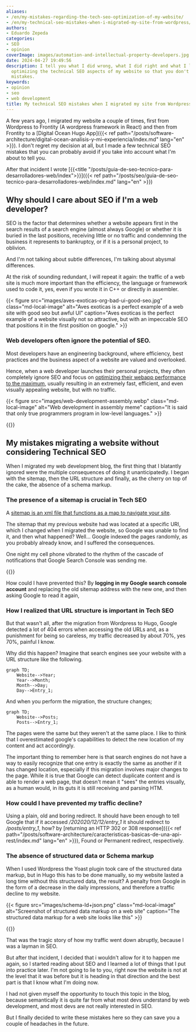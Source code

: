 ```yaml
---
aliases:
- /en/my-mistakes-regarding-the-tech-seo-optimization-of-my-website/
- /en/my-technical-seo-mistakes-when-i-migrated-my-site-from-wordpress/
authors:
- Eduardo Zepeda
categories:
- SEO
- opinion
coverImage: images/automation-and-intellectual-property-developers.jpg
date: 2024-04-27 19:49:56
description: I tell you what I did wrong, what I did right and what I learned from
  optimizing the technical SEO aspects of my website so that you don't make the same
  mistakes.
keywords:
- opinion
- seo
- web development
title: My technical SEO mistakes when I migrated my site from Wordpress
---
```


A few years ago, I migrated my website a couple of times, first from Wordpress to Frontity (A wordpress framework in React) and then from Frontity to a [Digital Ocean Hugo App]({{< ref path="/posts/software-architecture/digital-ocean-analisis-y-mi-experiencia/index.md" lang="en" >}}). I don't regret my decision at all, but I made a few technical SEO mistakes that you can probably avoid if you take into account what I'm about to tell you.

After that incident I wrote [{{<title "/posts/guia-de-seo-tecnico-para-desarrolladores-web/index">}}]({{< ref path="/posts/seo/guia-de-seo-tecnico-para-desarrolladores-web/index.md" lang="en" >}})

## Why should I care about SEO if I'm a web developer?

SEO is the factor that determines whether a website appears first in the search results of a search engine (almost always Google) or whether it is buried in the last positions, receiving little or no traffic and condemning the business it represents to bankruptcy, or if it is a personal project, to oblivion.

And I'm not talking about subtle differences, I'm talking about abysmal differences.

At the risk of sounding redundant, I will repeat it again: the traffic of a web site is much more important than the efficiency, the language or framework used to code it, yes, even if you wrote it in C++ or directly in assembler.

{{< figure src="images/aves-exoticas-org-bad-ui-good-seo.jpg" class="md-local-image" alt="Aves exoticas is a perfect example of a web site with good seo but awful UI" caption="Aves exoticas is the perfect example of a website visually not so attractive, but with an impeccable SEO that positions it in the first position on google." >}}

### Web developers often ignore the potential of SEO.

Most developers have an engineering background, where efficiency, best practices and the business aspect of a website are valued and overlooked. 

Hence, when a web developer launches their personal projects, they often completely ignore SEO and focus on [optimizing their webapp performance to the maximum](/en/opinion/dont-obsess-about-your-web-application-performance/), usually resulting in an extremely fast, efficient, and even visually appealing website, but with no traffic.

{{< figure src="images/web-development-assembly.webp" class="md-local-image" alt="Web development in assembly meme" caption="It is said that only true programmers program in low-level languages." >}}

{{<ad>}}

## My mistakes migrating a website without considering Technical SEO

When I migrated my web development blog, the first thing that I blatantly ignored were the multiple consequences of doing it unanticipatedly. I began with the sitemap, then the URL structure and finally, as the cherry on top of the cake, the absence of a schema markup.

### The presence of a sitemap is crucial in Tech SEO

A [sitemap is an xml file that functions as a map to navigate your site](/en/django/dynamic-sitemap-with-django/). 

The sitemap that my previous website had was located at a specific URI, which I changed when I migrated the website, so Google was unable to find it, and then what happened? Well... Google indexed the pages randomly, as you probably already know, and I suffered the consequences.

One night my cell phone vibrated to the rhythm of the cascade of notifications that Google Search Console was sending me.

{{<box type="info" message="A sitemap is an index, usually in XML format, that lists the pages of your website.">}}

How could I have prevented this? By **logging in my Google search console account** and replacing the old sitemap address with the new one, and then asking Google to read it again,

### How I realized that URL structure is important in Tech SEO

But that wasn't all, after the migration from Wordpress to Hugo, Google detected a lot of 404 errors when accessing the old URLs and, as a punishment for being so careless, my traffic decreased by about 70%, yes 70%, painful I know.

Why did this happen? Imagine that search engines see your website with a URL structure like the following.

``` mermaid
graph TD;
    Website-->Year;
    Year-->Month;
    Month-->Day;
    Day-->Entry_1;
```

And when you perform the migration, the structure changes;

``` mermaid
graph TD;
    Website-->Posts;
    Posts-->Entry_1;
```

The pages were the same but they weren't at the same place. I like to think that I overestimated google's capabilities to detect the new location of my content and act accordingly.

The important thing to remember here is that search engines do not have a way to easily recognize that one entry is exactly the same as another if it has changed location, especially if this migration involves major changes to the page. While it is true that Google can detect duplicate content and is able to render a web page, that doesn't mean it "sees" the entries visually, as a human would, in its guts it is still receiving and parsing HTM.

### How could I have prevented my traffic decline?

Using a plain, old and boring redirect. It should have been enough to tell Google that if it accessed */202020/12/12/entry_1* it should redirect to */posts/entry_1*, how? by [returning an HTTP 302 or 308 response]({{< ref path="/posts/software-architecture/caracteristicas-basicas-de-una-api-rest/index.md" lang="en" >}}), Found or Permanent redirect, respectively.

### The absence of structured data or Schema markup 

When I used Wordpress the Yoast plugin took care of the structured data markup, but in Hugo this has to be done manually, so my website lasted a long time without this structured data, the result? A penalty from Google in the form of a decrease in the daily impressions, and therefore a traffic decline to my website.

{{< figure src="images/schema-ld+json.png" class="md-local-image" alt="Screenshot of structured data markup on a web site" caption="The structured data markup for a web site looks like this" >}}

{{<box type="info" message="Structured data markup is usually in the form of an application/ld+json script on a website, it cannot be seen visually but it is read by search engines and helps them to understand the type and relationships that exist between each of the entities on your website.">}}

That was the tragic story of how my traffic went down abruptly, because I was a layman in SEO. 

But after that incident, I decided that i wouldn't allow for it to happen me again, so I started reading about SEO and I learned a lot of things that I put into practice later. I'm not going to lie to you, right now the website is not at the level that it was before but it is heading in that direction and the best part is that I know what I'm doing now.

I had not given myself the opportunity to touch this topic in the blog, because semantically it is quite far from what most devs understand by web development, and most devs are not really interested in SEO.

But I finally decided to write these mistakes here so they can save you a couple of headaches in the future.
